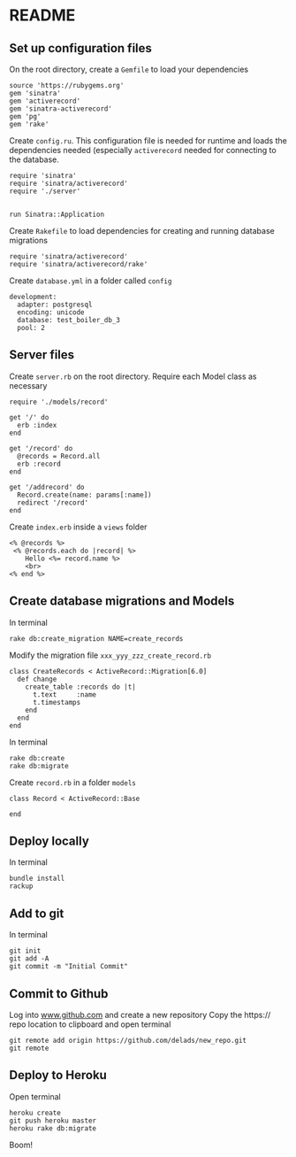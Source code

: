 # README

## Set up configuration files

On the root directory, create a `Gemfile` to load your dependencies

```
source 'https://rubygems.org'
gem 'sinatra'
gem 'activerecord'
gem 'sinatra-activerecord'
gem 'pg'
gem 'rake'
```


Create `config.ru`. This configuration file is needed for runtime and loads the dependencies needed (especially `activerecord` needed for connecting to the database. 
```
require 'sinatra'
require 'sinatra/activerecord'
require './server'


run Sinatra::Application
```


Create `Rakefile` to load dependencies for creating and running database migrations
```
require 'sinatra/activerecord'
require 'sinatra/activerecord/rake'
```

Create `database.yml` in a folder called `config`
```
development:
  adapter: postgresql
  encoding: unicode
  database: test_boiler_db_3
  pool: 2
```

## Server files

Create `server.rb` on the root directory. Require each Model class as necessary
```
require './models/record'

get '/' do
  erb :index
end

get '/record' do
  @records = Record.all
  erb :record
end

get '/addrecord' do
  Record.create(name: params[:name])
  redirect '/record'
end
```

Create `index.erb` inside a `views` folder
```
<% @records %>
 <% @records.each do |record| %>
    Hello <%= record.name %>
    <br>
<% end %>
```

## Create database migrations and Models

In terminal 
```
rake db:create_migration NAME=create_records
```

Modify the migration file `xxx_yyy_zzz_create_record.rb`
```
class CreateRecords < ActiveRecord::Migration[6.0]
  def change
    create_table :records do |t|
      t.text     :name
      t.timestamps
    end
  end
end
```

In terminal
```
rake db:create
rake db:migrate
```

Create `record.rb` in a folder `models`
```
class Record < ActiveRecord::Base
  
end
```

## Deploy locally

In terminal
```
bundle install
rackup
```

## Add to git
In terminal
```
git init
git add -A
git commit -m "Initial Commit"
```

## Commit to Github
Log into www.github.com and create a new repository
Copy the https:// repo location to clipboard and open terminal
```
git remote add origin https://github.com/delads/new_repo.git
git remote

```

## Deploy to Heroku
Open terminal
```
heroku create
git push heroku master
heroku rake db:migrate
```

Boom!











